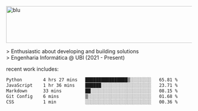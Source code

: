 
<img width="1415" height="100" alt="blu" src="https://github.com/rdsilva01/rdsilva01/assets/101207588/deb060e5-d035-4f09-b511-e3f50605b207">

\> Enthusiastic about developing and building solutions <br>
\> Engenharia Informática @ UBI (2021 - Present)

<!-- <a href="https://www.rodrigosilva.live/">personal website</a> 🏁 -->

<!-- ![](https://komarev.com/ghpvc/?username=rdsilva01) -->

recent work includes:
<!--START_SECTION:waka-->

```txt
Python        4 hrs 27 mins   ████████████████▒░░░░░░░░   65.81 %
JavaScript    1 hr 36 mins    ██████░░░░░░░░░░░░░░░░░░░   23.71 %
Markdown      33 mins         ██░░░░░░░░░░░░░░░░░░░░░░░   08.15 %
Git Config    6 mins          ▒░░░░░░░░░░░░░░░░░░░░░░░░   01.68 %
CSS           1 min           ░░░░░░░░░░░░░░░░░░░░░░░░░   00.36 %
```

<!--END_SECTION:waka-->

